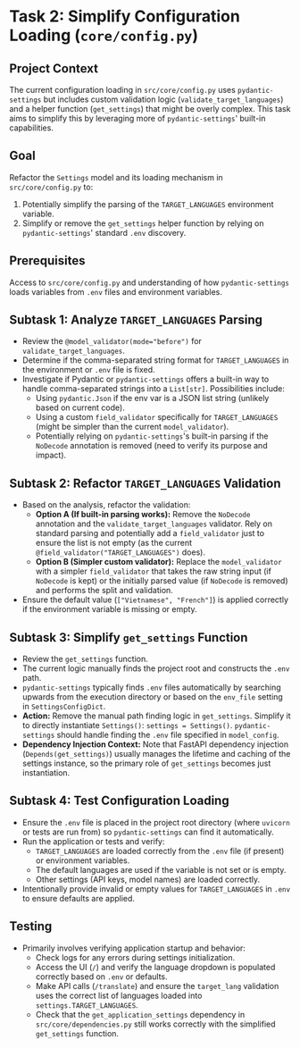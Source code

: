# Task 2: Simplify Configuration Loading (`core/config.py`)

## Project Context
The current configuration loading in `src/core/config.py` uses `pydantic-settings` but includes custom validation logic (`validate_target_languages`) and a helper function (`get_settings`) that might be overly complex. This task aims to simplify this by leveraging more of `pydantic-settings`' built-in capabilities.

## Goal
Refactor the `Settings` model and its loading mechanism in `src/core/config.py` to:
1.  Potentially simplify the parsing of the `TARGET_LANGUAGES` environment variable.
2.  Simplify or remove the `get_settings` helper function by relying on `pydantic-settings`' standard `.env` discovery.

## Prerequisites
Access to `src/core/config.py` and understanding of how `pydantic-settings` loads variables from `.env` files and environment variables.

## Subtask 1: Analyze `TARGET_LANGUAGES` Parsing
- Review the `@model_validator(mode="before")` for `validate_target_languages`.
- Determine if the comma-separated string format for `TARGET_LANGUAGES` in the environment or `.env` file is fixed.
- Investigate if Pydantic or `pydantic-settings` offers a built-in way to handle comma-separated strings into a `List[str]`. Possibilities include:
    - Using `pydantic.Json` if the env var is a JSON list string (unlikely based on current code).
    - Using a custom `field_validator` specifically for `TARGET_LANGUAGES` (might be simpler than the current `model_validator`).
    - Potentially relying on `pydantic-settings`'s built-in parsing if the `NoDecode` annotation is removed (need to verify its purpose and impact).

## Subtask 2: Refactor `TARGET_LANGUAGES` Validation
- Based on the analysis, refactor the validation:
    - **Option A (If built-in parsing works):** Remove the `NoDecode` annotation and the `validate_target_languages` validator. Rely on standard parsing and potentially add a `field_validator` just to ensure the list is not empty (as the current `@field_validator("TARGET_LANGUAGES")` does).
    - **Option B (Simpler custom validator):** Replace the `model_validator` with a simpler `field_validator` that takes the raw string input (if `NoDecode` is kept) or the initially parsed value (if `NoDecode` is removed) and performs the split and validation.
- Ensure the default value (`["Vietnamese", "French"]`) is applied correctly if the environment variable is missing or empty.

## Subtask 3: Simplify `get_settings` Function
- Review the `get_settings` function.
- The current logic manually finds the project root and constructs the `.env` path.
- `pydantic-settings` typically finds `.env` files automatically by searching upwards from the execution directory or based on the `env_file` setting in `SettingsConfigDict`.
- **Action:** Remove the manual path finding logic in `get_settings`. Simplify it to directly instantiate `Settings()`: `settings = Settings()`. `pydantic-settings` should handle finding the `.env` file specified in `model_config`.
- **Dependency Injection Context:** Note that FastAPI dependency injection (`Depends(get_settings)`) usually manages the lifetime and caching of the settings instance, so the primary role of `get_settings` becomes just instantiation.

## Subtask 4: Test Configuration Loading
- Ensure the `.env` file is placed in the project root directory (where `uvicorn` or tests are run from) so `pydantic-settings` can find it automatically.
- Run the application or tests and verify:
    - `TARGET_LANGUAGES` are loaded correctly from the `.env` file (if present) or environment variables.
    - The default languages are used if the variable is not set or is empty.
    - Other settings (API keys, model names) are loaded correctly.
- Intentionally provide invalid or empty values for `TARGET_LANGUAGES` in `.env` to ensure defaults are applied.

## Testing
- Primarily involves verifying application startup and behavior:
    - Check logs for any errors during settings initialization.
    - Access the UI (`/`) and verify the language dropdown is populated correctly based on `.env` or defaults.
    - Make API calls (`/translate`) and ensure the `target_lang` validation uses the correct list of languages loaded into `settings.TARGET_LANGUAGES`.
    - Check that the `get_application_settings` dependency in `src/core/dependencies.py` still works correctly with the simplified `get_settings` function. 